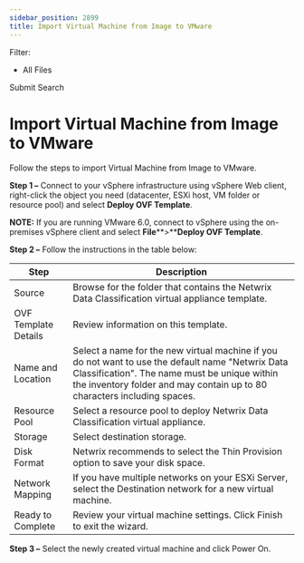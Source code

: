 ```yaml
---
sidebar_position: 2899
title: Import Virtual Machine from Image to VMware
---
```


Filter: 

* All Files

Submit Search

# Import Virtual Machine from Image to VMware

Follow the steps to import Virtual Machine from Image to VMware.

**Step 1 –** Connect to your vSphere infrastructure using vSphere Web client, right-click the object you need (datacenter, ESXi host, VM folder or resource pool) and select **Deploy OVF Template**.

**NOTE:** If you are running VMware 6.0, connect to vSphere using the on-premises vSphere client and select **File****>****Deploy OVF Template**.

**Step 2 –** Follow the instructions in the table below:

| Step | Description |
| --- | --- |
| Source | Browse for the folder that contains the Netwrix Data Classification virtual appliance template. |
| OVF Template Details | Review information on this template. |
| Name and Location | Select a name for the new virtual machine if you do not want to use the default name "Netwrix Data Classification".  The name must be unique within the inventory folder and may contain up to 80 characters including spaces. |
| Resource Pool | Select a resource pool to deploy Netwrix Data Classification virtual appliance. |
| Storage | Select destination storage. |
| Disk Format | Netwrix recommends to select the Thin Provision option to save your disk space. |
| Network Mapping | If you have multiple networks on your ESXi Server, select the Destination network for a new virtual machine. |
| Ready to Complete | Review your virtual machine settings. Click Finish to exit the wizard. |

**Step 3 –** Select the newly created virtual machine and click Power On.